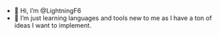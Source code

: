 - 👋 Hi, I’m @LightningF6
- 👀 I’m just learning languages and tools new to me as I have a ton of ideas I want to implement.

<!---
LightningF6/LightningF6 is a ✨ special ✨ repository because its `README.md` (this file) appears on your GitHub profile.
You can click the Preview link to take a look at your changes.
--->
